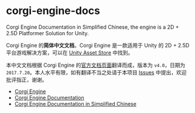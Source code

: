 # corgi-engine-docs

Corgi Engine Documentation in Simplified Chinese, the engine is a 2D + 2.5D Platformer Solution for Unity.

Corgi Engine 的**简体中文文档**，Corgi Engine 是一款适用于 Unity 的 2D + 2.5D 平台游戏解决方案，可以在 [Unity Asset Store](https://www.assetstore.unity3d.com/en/#!/content/26617) 中找到。

本中文文档根据 Corgi Engine 的[官方文档页面](http://corgi-engine-docs.moremountains.com/)翻译而成，版本为 `v4.0`，日期为 `2017.7.20`。本人水平有限，如有翻译不当之处请于本项目 [Issues](https://github.com/Caizc/corgi-engine-docs/issues) 中提出，欢迎批评指正，谢谢。

* [Corgi Engine](http://corgi-engine.moremountains.com/)
* [Corgi Engine Documentation](http://corgi-engine-docs.moremountains.com/)
* [Corgi Engine Documentation in Simplified Chinese](https://github.com/Caizc/corgi-engine-docs)


